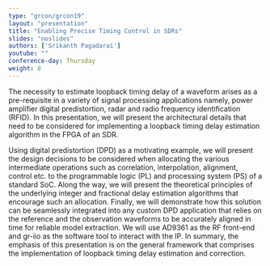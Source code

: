```yaml
---
type: "grcon/grcon19"
layout: "presentation"
title: "Enabling Precise Timing Control in SDRs"
slides: "noslides"
authors: ['Srikanth Pagadarai']
youtube: ""
conference-day: Thursday
weight: 8
---
```

The necessity to estimate loopback timing delay of a waveform arises as a pre-requisite in a variety of signal processing applications namely, power amplifier digital predistortion, radar and radio frequency identification (RFID). In this presentation, we will present the architectural details that need to be considered for implementing a loopback timing delay estimation algorithm in the FPGA of an SDR. 

Using digital predistortion (DPD) as a motivating example, we will present the design decisions to be considered when allocating the various intermediate operations such as correlation, interpolation, alignment, control etc. to the programmable logic (PL) and processing system (PS) of a standard SoC. Along the way, we will present the theoretical principles of the underlying integer and fractional delay estimation algorithms that encourage such an allocation. Finally, we will demonstrate how this solution can be seamlessly integrated into any custom DPD application that relies on the reference and the observation waveforms to be accurately aligned in time for reliable model extraction. We will use AD9361 as the RF front-end and gr-iio as the software tool to interact with the IP. In summary, the emphasis of this presentation is on the general framework that comprises the implementation of loopback timing delay estimation and correction.